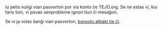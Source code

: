 Iu petis nuligi vian pasvorton por via konto ĉe TEJO.org. Se ne estas vi, kiu faris tion, vi povas senprobleme ignori tiun ĉi mesaĝon.

Se vi ja volas ŝanĝi vian pasvorton, [bonvolu alklaki tie ĉi]({{#url}}/nova_pasvorto/{{../code}}/{{../key}}{{/url}}).
